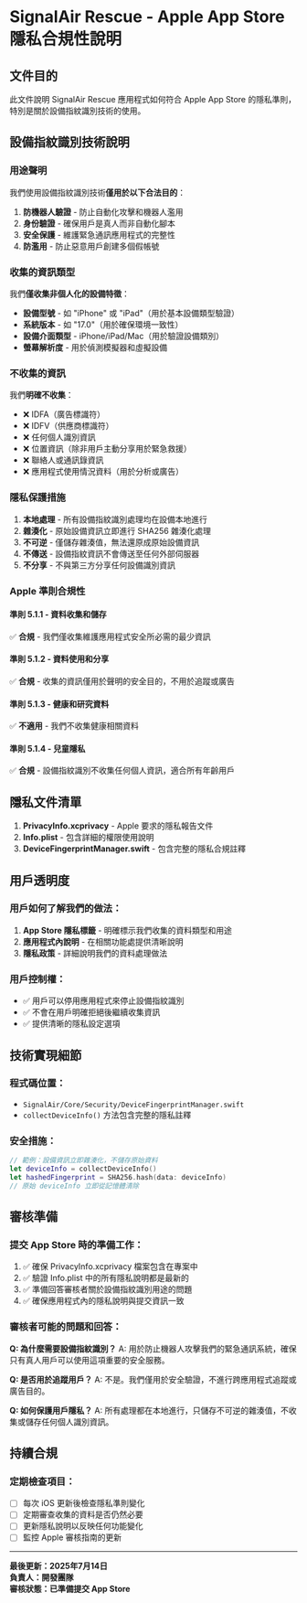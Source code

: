 # SignalAir Rescue - Apple App Store 隱私合規性說明

## 文件目的
此文件說明 SignalAir Rescue 應用程式如何符合 Apple App Store 的隱私準則，特別是關於設備指紋識別技術的使用。

## 設備指紋識別技術說明

### 用途聲明
我們使用設備指紋識別技術**僅用於以下合法目的**：

1. **防機器人驗證** - 防止自動化攻擊和機器人濫用
2. **身份驗證** - 確保用戶是真人而非自動化腳本
3. **安全保護** - 維護緊急通訊應用程式的完整性
4. **防濫用** - 防止惡意用戶創建多個假帳號

### 收集的資訊類型
我們**僅收集非個人化的設備特徵**：

- **設備型號** - 如 "iPhone" 或 "iPad"（用於基本設備類型驗證）
- **系統版本** - 如 "17.0"（用於確保環境一致性）
- **設備介面類型** - iPhone/iPad/Mac（用於驗證設備類別）
- **螢幕解析度** - 用於偵測模擬器和虛擬設備

### 不收集的資訊
我們**明確不收集**：

- ❌ IDFA（廣告標識符）
- ❌ IDFV（供應商標識符）
- ❌ 任何個人識別資訊
- ❌ 位置資訊（除非用戶主動分享用於緊急救援）
- ❌ 聯絡人或通訊錄資訊
- ❌ 應用程式使用情況資料（用於分析或廣告）

### 隱私保護措施

1. **本地處理** - 所有設備指紋識別處理均在設備本地進行
2. **雜湊化** - 原始設備資訊立即進行 SHA256 雜湊化處理
3. **不可逆** - 僅儲存雜湊值，無法還原成原始設備資訊
4. **不傳送** - 設備指紋資訊不會傳送至任何外部伺服器
5. **不分享** - 不與第三方分享任何設備識別資訊

### Apple 準則合規性

#### 準則 5.1.1 - 資料收集和儲存
✅ **合規** - 我們僅收集維護應用程式安全所必需的最少資訊

#### 準則 5.1.2 - 資料使用和分享
✅ **合規** - 收集的資訊僅用於聲明的安全目的，不用於追蹤或廣告

#### 準則 5.1.3 - 健康和研究資料
✅ **不適用** - 我們不收集健康相關資料

#### 準則 5.1.4 - 兒童隱私
✅ **合規** - 設備指紋識別不收集任何個人資訊，適合所有年齡用戶

## 隱私文件清單

1. **PrivacyInfo.xcprivacy** - Apple 要求的隱私報告文件
2. **Info.plist** - 包含詳細的權限使用說明
3. **DeviceFingerprintManager.swift** - 包含完整的隱私合規註釋

## 用戶透明度

### 用戶如何了解我們的做法：

1. **App Store 隱私標籤** - 明確標示我們收集的資料類型和用途
2. **應用程式內說明** - 在相關功能處提供清晰說明
3. **隱私政策** - 詳細說明我們的資料處理做法

### 用戶控制權：

- ✅ 用戶可以停用應用程式來停止設備指紋識別
- ✅ 不會在用戶明確拒絕後繼續收集資訊
- ✅ 提供清晰的隱私設定選項

## 技術實現細節

### 程式碼位置：
- `SignalAir/Core/Security/DeviceFingerprintManager.swift`
- `collectDeviceInfo()` 方法包含完整的隱私註釋

### 安全措施：
```swift
// 範例：設備資訊立即雜湊化，不儲存原始資料
let deviceInfo = collectDeviceInfo()
let hashedFingerprint = SHA256.hash(data: deviceInfo)
// 原始 deviceInfo 立即從記憶體清除
```

## 審核準備

### 提交 App Store 時的準備工作：

1. ✅ 確保 PrivacyInfo.xcprivacy 檔案包含在專案中
2. ✅ 驗證 Info.plist 中的所有隱私說明都是最新的
3. ✅ 準備回答審核者關於設備指紋識別用途的問題
4. ✅ 確保應用程式內的隱私說明與提交資訊一致

### 審核者可能的問題和回答：

**Q: 為什麼需要設備指紋識別？**
A: 用於防止機器人攻擊我們的緊急通訊系統，確保只有真人用戶可以使用這項重要的安全服務。

**Q: 是否用於追蹤用戶？**
A: 不是。我們僅用於安全驗證，不進行跨應用程式追蹤或廣告目的。

**Q: 如何保護用戶隱私？**
A: 所有處理都在本地進行，只儲存不可逆的雜湊值，不收集或儲存任何個人識別資訊。

## 持續合規

### 定期檢查項目：

- [ ] 每次 iOS 更新後檢查隱私準則變化
- [ ] 定期審查收集的資料是否仍然必要
- [ ] 更新隱私說明以反映任何功能變化
- [ ] 監控 Apple 審核指南的更新

---

**最後更新：2025年7月14日**  
**負責人：開發團隊**  
**審核狀態：已準備提交 App Store**